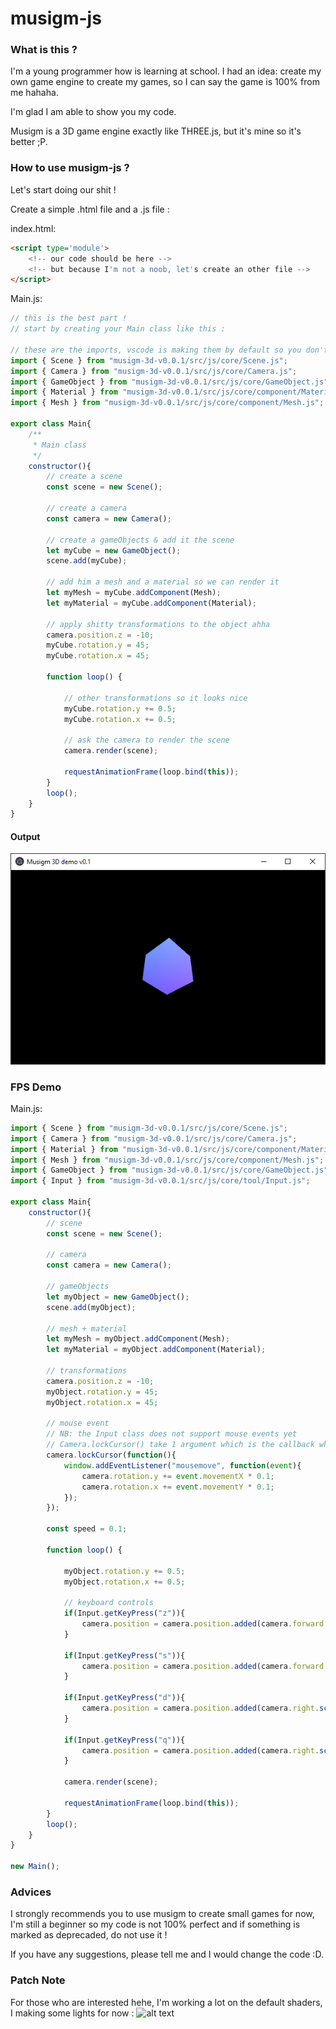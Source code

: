 # musigm-js

### What is this ? ####

I'm a young programmer how is learning at school.
I had an idea: create my own game engine to create my games, so I can say the game is 100% from me hahaha.

I'm glad I am able to show you my code.

Musigm is a 3D game engine exactly like THREE.js, but it's mine so it's better ;P.

### How to use musigm-js ? ###
Let's start doing our shit !

Create a simple .html file and a .js file :

index.html:
```html
<script type='module'>
    <!-- our code should be here -->
    <!-- but because I'm not a noob, let's create an other file -->
</script>
```

Main.js:
```javascript
// this is the best part ! 
// start by creating your Main class like this :

// these are the imports, vscode is making them by default so you don't have to worry about them :D
import { Scene } from "musigm-3d-v0.0.1/src/js/core/Scene.js";
import { Camera } from "musigm-3d-v0.0.1/src/js/core/Camera.js";
import { GameObject } from "musigm-3d-v0.0.1/src/js/core/GameObject.js";
import { Material } from "musigm-3d-v0.0.1/src/js/core/component/Material.js";
import { Mesh } from "musigm-3d-v0.0.1/src/js/core/component/Mesh.js";

export class Main{
    /**
     * Main class
     */
    constructor(){
        // create a scene
        const scene = new Scene();

        // create a camera
        const camera = new Camera();

        // create a gameObjects & add it the scene
        let myCube = new GameObject();
        scene.add(myCube);

        // add him a mesh and a material so we can render it
        let myMesh = myCube.addComponent(Mesh);
        let myMaterial = myCube.addComponent(Material);

        // apply shitty transformations to the object ahha
        camera.position.z = -10;
        myCube.rotation.y = 45;
        myCube.rotation.x = 45;
        
        function loop() {

            // other transformations so it looks nice 
            myCube.rotation.y += 0.5;
            myCube.rotation.x += 0.5;

            // ask the camera to render the scene
            camera.render(scene);

            requestAnimationFrame(loop.bind(this));
        }
        loop();
    }
}

```

#### Output ####
![alt text](./images/demo.PNG)

### FPS Demo ###

Main.js:
```javascript
import { Scene } from "musigm-3d-v0.0.1/src/js/core/Scene.js";
import { Camera } from "musigm-3d-v0.0.1/src/js/core/Camera.js";
import { Material } from "musigm-3d-v0.0.1/src/js/core/component/Material.js";
import { Mesh } from "musigm-3d-v0.0.1/src/js/core/component/Mesh.js";
import { GameObject } from "musigm-3d-v0.0.1/src/js/core/GameObject.js";
import { Input } from "musigm-3d-v0.0.1/src/js/core/tool/Input.js";

export class Main{
    constructor(){
        // scene
        const scene = new Scene();

        // camera
        const camera = new Camera();

        // gameObjects
        let myObject = new GameObject();
        scene.add(myObject);

        // mesh + material
        let myMesh = myObject.addComponent(Mesh);
        let myMaterial = myObject.addComponent(Material);

        // transformations
        camera.position.z = -10;
        myObject.rotation.y = 45;
        myObject.rotation.x = 45;

        // mouse event 
        // NB: the Input class does not support mouse events yet
        // Camera.lockCursor() take 1 argument which is the callback when the cursor is locked
        camera.lockCursor(function(){
            window.addEventListener("mousemove", function(event){
                camera.rotation.y += event.movementX * 0.1;
                camera.rotation.x += event.movementY * 0.1;
            });
        });
        
        const speed = 0.1;

        function loop() {

            myObject.rotation.y += 0.5;
            myObject.rotation.x += 0.5;

            // keyboard controls
            if(Input.getKeyPress("z")){
                camera.position = camera.position.added(camera.forward.scaled(speed));
            }

            if(Input.getKeyPress("s")){
                camera.position = camera.position.added(camera.forward.scaled(-speed));
            }

            if(Input.getKeyPress("d")){
                camera.position = camera.position.added(camera.right.scaled(speed));
            }

            if(Input.getKeyPress("q")){
                camera.position = camera.position.added(camera.right.scaled(-speed));
            }

            camera.render(scene);

            requestAnimationFrame(loop.bind(this));
        }
        loop();
    }
}

new Main();
```

### Advices ###
I strongly recommends you to use musigm to create small games for now, I'm still a beginner so my code is not 100% perfect and if something is marked as deprecaded, do not use it !

If you have any suggestions, please tell me and I would change the code :D.

### Patch Note ###
For those who are interested hehe, I'm working a lot on the default shaders, I making some lights for now : 
![alt text](./images/patch01.PNG.PNG)